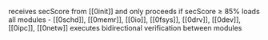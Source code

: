 receives secScore from [[0init]] and only proceeds if secScore $\ge$ 85%
loads all modules - [[0schd]], [[0memr]], [[0io]], [[0fsys]], [[0drv]], [[0dev]], [[0ipc]], [[0netw]]
executes bidirectional verification between modules